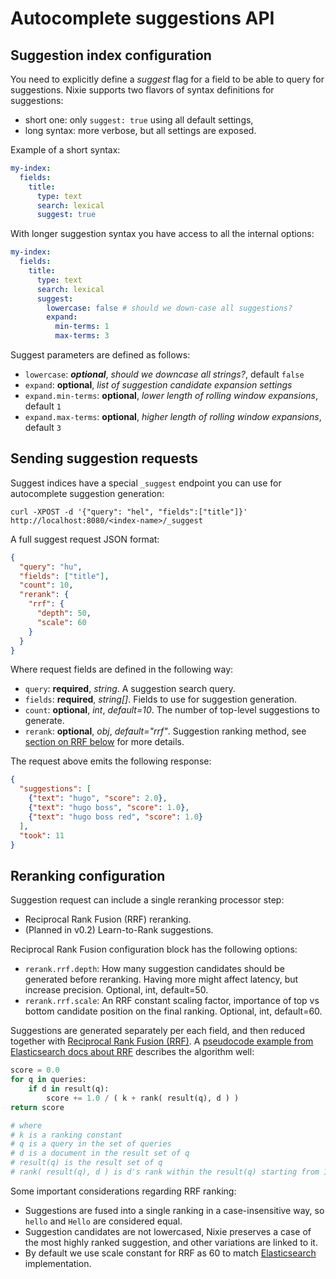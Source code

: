 # Autocomplete suggestions API 

## Suggestion index configuration

You need to explicitly define a *suggest* flag for a field to be able to query for suggestions. Nixie supports two flavors of syntax definitions for suggestions:

* short one: only `suggest: true` using all default settings,
* long syntax: more verbose, but all settings are exposed.

Example of a short syntax:

```yaml
my-index:
  fields:
    title:
      type: text
      search: lexical
      suggest: true
```

With longer suggestion syntax you have access to all the internal options:

```yaml
my-index:
  fields:
    title:
      type: text
      search: lexical
      suggest:
        lowercase: false # should we down-case all suggestions?
        expand:
          min-terms: 1
          max-terms: 3
```

Suggest parameters are defined as follows:

* `lowercase`: ***optional***, *should we downcase all strings?*, default `false`
* `expand`: **optional**, *list of suggestion candidate expansion settings*
* `expand.min-terms`: **optional**, *lower length of rolling window expansions*, default `1`
* `expand.max-terms`: **optional**, *higher length of rolling window expansions*, default `3`

## Sending suggestion requests

Suggest indices have a special `_suggest` endpoint you can use for autocomplete suggestion generation:

```shell
curl -XPOST -d '{"query": "hel", "fields":["title"]}' http://localhost:8080/<index-name>/_suggest
```

A full suggest request JSON format:

```json
{
  "query": "hu",
  "fields": ["title"],
  "count": 10,
  "rerank": {
    "rrf": {
      "depth": 50,
      "scale": 60
    }
  }
}
```

Where request fields are defined in the following way:

* `query`: **required**, *string*. A suggestion search query.
* `fields`: **required**, *string[]*. Fields to use for suggestion generation.
* `count`: **optional**, *int*, *default=10*. The number of top-level suggestions to generate.
* `rerank`: **optional**, *obj*, *default="rrf"*. Suggestion ranking method, see [section on RRF below](#reranking-configuration) for more details.

The request above emits the following response:

```json
{
  "suggestions": [
    {"text": "hugo", "score": 2.0},
    {"text": "hugo boss", "score": 1.0},
    {"text": "hugo boss red", "score": 1.0}
  ],
  "took": 11
}
```

## Reranking configuration

Suggestion request can include a single reranking processor step:

* Reciprocal Rank Fusion (RRF) reranking.
* (Planned in v0.2) Learn-to-Rank suggestions.

Reciprocal Rank Fusion configuration block has the following options:

* `rerank.rrf.depth`: How many suggestion candidates should be generated before reranking. Having more might affect latency, but increase precision. Optional, int, default=50.
* `rerank.rrf.scale`: An RRF constant scaling factor, importance of top vs bottom candidate position on the final ranking. Optional, int, default=60.

Suggestions are generated separately per each field, and then reduced together with [Reciprocal Rank Fusion (RRF)](https://plg.uwaterloo.ca/~gvcormac/cormacksigir09-rrf.pdf). A [pseudocode example from Elasticsearch docs about RRF]() describes the algorithm well:

```python
score = 0.0
for q in queries:
    if d in result(q):
        score += 1.0 / ( k + rank( result(q), d ) )
return score

# where
# k is a ranking constant
# q is a query in the set of queries
# d is a document in the result set of q
# result(q) is the result set of q
# rank( result(q), d ) is d's rank within the result(q) starting from 1
```

Some important considerations regarding RRF ranking:

* Suggestions are fused into a single ranking in a case-insensitive way, so `hello` and `Hello` are considered equal.
* Suggestion candidates are not lowercased, Nixie preserves a case of the most highly ranked suggestion, and other variations are linked to it.
* By default we use scale constant for RRF as 60 to match [Elasticsearch](https://www.elastic.co/guide/en/elasticsearch/reference/current/rrf.html#rrf-api) implementation.